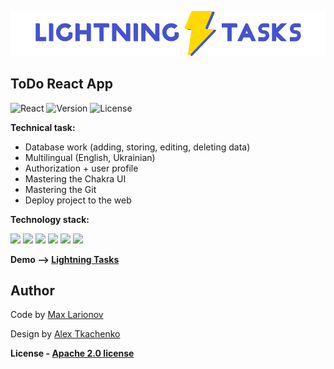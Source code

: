 ![Lightning Tasks](https://raw.githubusercontent.com/maxlarionov/todo-react-app/dcdc3edc89f941bb9d1f518c0bb55df332f9fbbc/src/imgs/logo.svg)

## ToDo React App

![React](https://img.shields.io/badge/React-v18.2.0-61DAFB)
![Version](https://img.shields.io/badge/Version-1.0-%23FFDA00)
![License](https://img.shields.io/badge/License-Apache%202.0-brightgreen)

**Technical task:**
+ Database work (adding, storing, editing, deleting data)
+ Multilingual (English, Ukrainian)
+ Authorization + user profile
+ Mastering the Chakra UI
+ Mastering the Git
+ Deploy project to the web

**Technology stack:**

<a href="https://reactjs.org"><img src="https://img.shields.io/badge/JavaScript-F7DF1E?style=for-the-badge&logo=JavaScript&logoColor=black"/></a>
<a href="https://reactjs.org"><img src="https://img.shields.io/badge/React-61DAFB?style=for-the-badge&logo=React&logoColor=white"/></a>
<a href="https://chakra-ui.com"><img src="https://img.shields.io/badge/Chakra UI-319795?style=for-the-badge&logo=Chakra UI&logoColor=white"/></a>
<a href="https://www.i18next.com"><img src="https://img.shields.io/badge/i18next-26A69A?style=for-the-badge&logo=i18next&logoColor=white"/></a>
<a href="https://git-scm.com"><img src="https://img.shields.io/badge/Git-F05032?style=for-the-badge&logo=git&logoColor=white"/></a>
<a href="https://mockapi.io/"><img src="https://img.shields.io/badge/Axios-5A29E4?style=for-the-badge&logo=Axios&logoColor=white"/></a>

**Demo —> <a href="https://maxlarionov.github.io/todo-react-app/">Lightning Tasks</a>**

## Author

Code by <a href="https://github.com/maxlarionov">Max Larionov</a>

Design by <a href="https://www.behance.net/Assasinsas528c">Alex Tkachenko</a>

**License - [Apache 2.0 license](https://github.com/maxlarionov/todo-react-app/blob/master/LICENSE.txt)**
